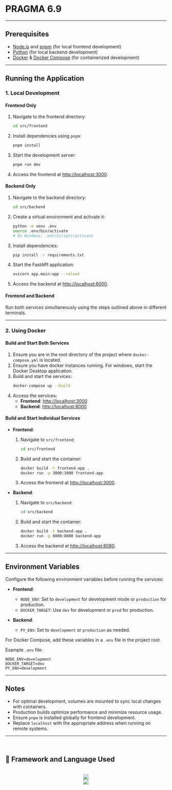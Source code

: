 # PRAGMA 6.9


---

## Prerequisites
- [Node.js](https://nodejs.org) and [pnpm](https://pnpm.io/) (for local frontend development)
- [Python](https://python.org) (for local backend development)
- [Docker](https://docker.com) & [Docker Compose](https://docs.docker.com/compose/) (for containerized development)

---

## Running the Application

### 1. Local Development
#### **Frontend Only**
1. Navigate to the frontend directory:
   ```bash
   cd src/frontend
   ```
2. Install dependencies using `pnpm`:
   ```bash
   pnpm install
   ```
3. Start the development server:
   ```bash
   pnpm run dev
   ```
4. Access the frontend at [http://localhost:3000](http://localhost:3000).

#### **Backend Only**
1. Navigate to the backend directory:
   ```bash
   cd src/backend
   ```
2. Create a virtual environment and activate it:
   ```bash
   python -m venv .env
   source .env/bin/activate 
   # On Windows: .env\Scripts\activate
   ```
3. Install dependencies:
   ```bash
   pip install -r requirements.txt
   ```
4. Start the FastAPI application:
   ```bash
   uvicorn app.main:app --reload
   ```
5. Access the backend at [http://localhost:8000](http://localhost:8000).

#### **Frontend and Backend**
Run both services simultaneously using the steps outlined above in different terminals.

---

### 2. Using Docker
#### **Build and Start Both Services**
1. Ensure you are in the root directory of the project where `docker-compose.yml` is located.
3. Ensure you have docker instances running. For windows, start the Docker Desktop application.
2. Build and start the services:
   ```bash
   docker-compose up --build
   ```
4. Access the services:
   - **Frontend**: [http://localhost:3000](http://localhost:3000)
   - **Backend**: [http://localhost:8000](http://localhost:8000)

#### **Build and Start Individual Services**
- **Frontend**:
  1. Navigate to `src/frontend`:
     ```bash
     cd src/frontend
     ```
  2. Build and start the container:
     ```bash
     docker build -t frontend-app .
     docker run -p 3000:3000 frontend-app
     ```
  3. Access the frontend at [http://localhost:3000](http://localhost:3000).

- **Backend**:
  1. Navigate to `src/backend`:
     ```bash
     cd src/backend
     ```
  2. Build and start the container:
     ```bash
     docker build -t backend-app .
     docker run -p 8000:8000 backend-app
     ```
  3. Access the backend at [http://localhost:8080](http://localhost:8000).

---

## Environment Variables
Configure the following environment variables before running the services:
- **Frontend**:
  - `NODE_ENV`: Set to `development` for development mode or `production` for production.
  - `DOCKER_TARGET`: Use `dev` for development or `prod` for production.
  
- **Backend**:
  - `PY_ENV`: Set to `development` or `production` as needed.

For Docker Compose, add these variables in a `.env` file in the project root.

Example `.env` file:
```env
NODE_ENV=development
DOCKER_TARGET=dev
PY_ENV=development
```

---

## Notes
- For optimal development, volumes are mounted to sync local changes with containers.
- Production builds optimize performance and minimize resource usage.
- Ensure `pnpm` is installed globally for frontend development.
- Replace `localhost` with the appropriate address when running on remote systems.

---

<br>
<h2 align="left"> 📱 Framework and Language Used </h2>
<br/>
<div align="center">
  <a href="https://skillicons.dev">
    <img src="https://skillicons.dev/icons?i=python,react,css,tailwind" /> <br>
    <img src="https://skillicons.dev/icons?i=github,vscode,neovim,figma,git,docker" />
  </a>
</div>
